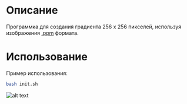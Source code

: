 # Описание

Программка для создания градиента 256 x 256 пикселей, используя изображения [.ppm](https://en.wikipedia.org/wiki/Netpbm) формата.

# Использование

Пример использования:

```bash
bash init.sh
```

![alt text](img.ppm)
